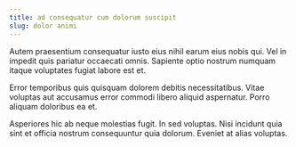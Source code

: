 ```yaml
---
title: ad consequatur cum dolorum suscipit
slug: dolor animi
---
```


Autem praesentium consequatur iusto eius nihil earum eius nobis qui. Vel in impedit quis pariatur occaecati omnis. Sapiente optio nostrum numquam itaque voluptates fugiat labore est et.

Error temporibus quis quisquam dolorem debitis necessitatibus. Vitae voluptas aut accusamus error commodi libero aliquid aspernatur. Porro aliquam doloribus ea et.

Asperiores hic ab neque molestias fugit. In sed voluptas. Nisi incidunt quia sint et officia nostrum consequuntur quia dolorum. Eveniet at alias voluptas.
